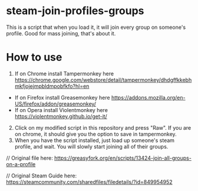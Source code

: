 # steam-join-profiles-groups
This is a script that when you load it, it will join every group on someone's profile. Good for mass joining, that's about it.

# How to use
1. If on Chrome install Tampermonkey here https://chrome.google.com/webstore/detail/tampermonkey/dhdgffkkebhmkfjojejmpbldmpobfkfo?hl=en
- If on Firefox install Greasemonkey here https://addons.mozilla.org/en-US/firefox/addon/greasemonkey/
- If on Opera install Violentmonkey here https://violentmonkey.github.io/get-it/
2. Click on my modified script in this repository and press "Raw". If you are on chrome, it should give you the option to save in tampermonkey.
3. When you have the script installed, just load up someone's steam profile, and wait. You will slowly start joining all of their groups.


// Original file here: https://greasyfork.org/en/scripts/13424-join-all-groups-on-a-profile

// Original Steam Guide here: https://steamcommunity.com/sharedfiles/filedetails/?id=849954952
